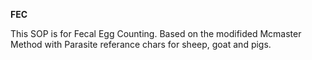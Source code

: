 **FEC**

This SOP is for Fecal Egg Counting. Based on the modifided Mcmaster Method with Parasite referance chars for sheep, goat and pigs. 
